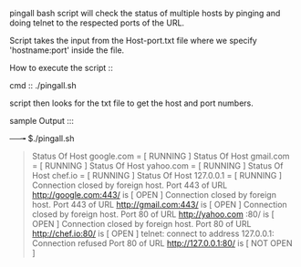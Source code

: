 pingall bash script will check the status of multiple hosts by pinging and doing telnet to the respected ports of the URL.

Script takes the input from the Host-port.txt file where we specify 
'hostname:port' inside the file.

How to execute the script ::

cmd :: ./pingall.sh 

script then looks for the txt file to get the host and port numbers. 

sample Output :::


──╼ $./pingall.sh 
 > Status Of Host google.com = [ RUNNING ]
 > Status Of Host gmail.com = [ RUNNING ]
 > Status Of Host yahoo.com  = [ RUNNING ]
 > Status Of Host chef.io = [ RUNNING ]
 > Status Of Host 127.0.0.1 = [ RUNNING ]
Connection closed by foreign host.
 > Port 443 of URL http://google.com:443/ is [ OPEN ]
Connection closed by foreign host.
 > Port 443 of URL http://gmail.com:443/ is [ OPEN ]
Connection closed by foreign host.
 > Port 80 of URL http://yahoo.com :80/ is [ OPEN ]
Connection closed by foreign host.
 > Port 80 of URL http://chef.io:80/ is [ OPEN ]
telnet: connect to address 127.0.0.1: Connection refused
 > Port 80 of URL http://127.0.0.1:80/ is [ NOT OPEN ]


